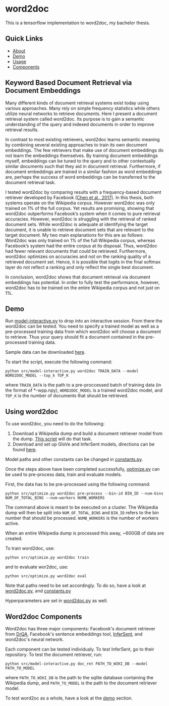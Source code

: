 # word2doc

This is a tensorflow implementation to word2doc, my bachelor thesis.

## Quick Links

- [About](#keyword-based-document-retrieval-via-document-embeddings)
- [Demo](#demo)
- [Usage](#using-word2doc)
- [Components](#word2doc-components)

## Keyword Based Document Retrieval via Document Embeddings

Many different kinds of document retrieval systems exist today using various approaches. Many rely on simple frequency statistics while others utilize neural networks to retrieve documents. Here I present a document retrieval system called word2doc. Its purpose is to gain a semantic understanding of the query and indexed documents in order to improve retrieval results.

In contrast to most existing retrievers, word2doc learns semantic meaning by combining several existing approaches to train its own document embeddings. The few retrievers that make use of document embeddings do not learn the embeddings themselves. By training document embeddings myself, embeddings can be tuned to the query and to other contextually similar documents such that they aid in document retrieval. Furthermore, if document embeddings are trained in a similar fashion as word embeddings are, perhaps the success of word embeddings can be transferred to the document retrieval task. 

I tested word2doc by comparing results with a frequency-based document retriever developed by Facebook [(Chen et al., 2017)](https://arxiv.org/abs/1704.00051). In this thesis, both systems operate on the Wikipedia corpus. However word2doc was only trained on 1% of the full corpus. Yet results are promising, showing that word2doc outperforms Facebook’s system when it comes to pure retrieval accuracies. However, word2doc is struggling with the retrieval of ranked document sets. While word2doc is adequate at identifying the target document, it is unable to retrieve document sets that are relevant to the target document. My two main explanations for this are as follows: Word2doc was only trained on 1% of the full Wikipedia corpus, whereas Facebook’s system had the entire corpus at its disposal. Thus, word2doc had fewer relevant documents that could be retrieved. Furthermore, word2doc optimizes on accuracies and not on the ranking quality of a retrieved document set. Hence, it is possible that logits in the final softmax layer do not reflect a ranking and only reflect the single best document.

In conclusion, word2doc shows that document retrieval via document embeddings has potential. In order to fully test the performance, however, word2doc has to be trained on the entire Wikipedia corpus and not just on 1%.

## Demo

Run [model-interactive.py](https://github.com/jundl77/word2doc/blob/master/src/model-interactive.py) to drop into an interactive session. From there the word2doc can be tested. You need to specify a trained model as well as a pre-processed training data from which word2doc will choose a document to retrieve. Thus your query should fit a document contained in the pre-processed training data.

Sample data can be downloaded [here]().

To start the script, execute the following command:

```python src/model-interactive.py word2doc TRAIN_DATA --model WORD2DOC_MODEL --top_k TOP_K```

where ```TRAIN_DATA``` is the path to a pre-proccessed batch of training data (in the format of *-wpp.npy), ```WORD2DOC_MODEL``` is a trained word2doc model, and ```TOP_K``` is the number of documents that should be retrieved.

## Using word2doc

To use word2doc, you need to do the following:

1. Download a Wikipedia dump and build a document retriever model from the dump. [This script](https://github.com/jundl77/word2doc/blob/master/src/build-doc-retriever-model.py) will do that task.
2. Download and set up GloVe and InferSent models, directions can be found [here](https://github.com/facebookresearch/InferSent).

Model paths and other constants can be changed in [constants.py](https://github.com/jundl77/word2doc/blob/master/src/word2doc/util/constants.py).


Once the steps above have been completed successfully, [optimize.py](https://github.com/jundl77/word2doc/blob/master/src/optimize.py) can be used to pre-process data, train and evaluate models.

First, the data has to be pre-processed using the following command:

```
python src/optimize.py word2doc pre-process --bin-id BIN_ID --num-bins NUM_OF_TOTAL_BINS --num-workers NUMB_WORKERS
```

The command above is meant to be executed on a cluster. The Wikipedia dump will then be split into ```NUM_OF_TOTAL_BINS``` and ```BIN_ID``` refers to the bin number that should be processed. ```NUMB_WORKERS``` is the number of workers active.

When an entire Wikipedia dump is processed this away, ~600GB of data are created.

To train word2doc, use:

```
python src/optimize.py word2doc train
```

and to evaluate wor2doc, use:

```
python src/optimize.py word2doc eval
```

Note that paths need to be set accordingly. To do so, have a look at [word2doc.py](https://github.com/jundl77/word2doc/blob/master/src/word2doc/optimizer/net/word2doc.py), and [constants.py](https://github.com/jundl77/word2doc/blob/master/src/word2doc/util/constants.py)

Hyperparameters are set in [word2doc.py](https://github.com/jundl77/word2doc/blob/master/src/word2doc/optimizer/net/word2doc.py) as well.

## Word2doc Components

Word2doc has three major components: Facebook's document retriever from [DrQA](https://github.com/facebookresearch/DrQA), Facebook's sentence embeddings tool, [InferSent](https://github.com/facebookresearch/InferSent), and word2doc's neural network.

Each component can be tested individualy. To test InferSent, go to their repository. To test the document retriever, run:

```
python src/model-interactive.py doc_ret PATH_TO_WIKI_DB --model PATH_TO_MODEL
```
where ```PATH_TO_WIKI_DB``` is the path to the sqlite database containing the Wikipedia dump, and ```PATH_TO_MODEL``` is the path to the document retriever model.

To test word2oc as a whole, have a look at the [demo](#demo) section.
